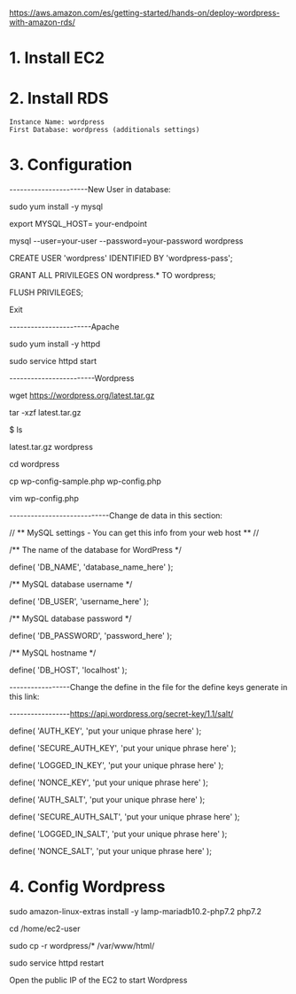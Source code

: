 https://aws.amazon.com/es/getting-started/hands-on/deploy-wordpress-with-amazon-rds/

# 1. Install EC2

# 2. Install RDS
	Instance Name: wordpress
	First Database: wordpress (additionals settings)

# 3. Configuration 

----------------------New User in database: 

sudo yum install -y mysql

export MYSQL_HOST= your-endpoint
	
mysql --user=your-user --password=your-password wordpress
	
CREATE USER 'wordpress' IDENTIFIED BY 'wordpress-pass';
	
GRANT ALL PRIVILEGES ON wordpress.* TO wordpress;
	
FLUSH PRIVILEGES;
	
Exit
	
	
-----------------------Apache
	
sudo yum install -y httpd
	
sudo service httpd start

------------------------Wordpress
	
wget https://wordpress.org/latest.tar.gz
	
tar -xzf latest.tar.gz
	
$ ls
	
latest.tar.gz  wordpress
	
cd wordpress
	
cp wp-config-sample.php wp-config.php
	
vim wp-config.php

	
	
----------------------------Change de data in this section:

// ** MySQL settings - You can get this info from your web host ** //
	
/** The name of the database for WordPress */
	
define( 'DB_NAME', 'database_name_here' );

/** MySQL database username */
	
define( 'DB_USER', 'username_here' );

/** MySQL database password */
	
define( 'DB_PASSWORD', 'password_here' );

/** MySQL hostname */
	
define( 'DB_HOST', 'localhost' );




-----------------Change the define in the file for the define keys generate in this link:
	
-----------------https://api.wordpress.org/secret-key/1.1/salt/


define( 'AUTH_KEY',         'put your unique phrase here' );
	
define( 'SECURE_AUTH_KEY',  'put your unique phrase here' );
	
define( 'LOGGED_IN_KEY',    'put your unique phrase here' );
	
define( 'NONCE_KEY',        'put your unique phrase here' );
	
define( 'AUTH_SALT',        'put your unique phrase here' );
	
define( 'SECURE_AUTH_SALT', 'put your unique phrase here' );
	
define( 'LOGGED_IN_SALT',   'put your unique phrase here' );
	
define( 'NONCE_SALT',       'put your unique phrase here' );


# 4. Config Wordpress
	
sudo amazon-linux-extras install -y lamp-mariadb10.2-php7.2 php7.2
	
cd /home/ec2-user
	
sudo cp -r wordpress/* /var/www/html/
	
sudo service httpd restart
	
Open the public IP of the EC2 to start Wordpress
	
